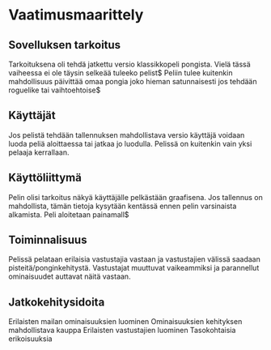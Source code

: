 # Vaatimusmaarittely

## Sovelluksen tarkoitus

Tarkoituksena oli tehdä jatkettu  versio klassikkopeli pongista. Vielä tässä vaiheessa ei ole täysin selkeää tuleeko pelist$
Peliin tulee kuitenkin mahdollisuus päivittää omaa pongia joko hieman satunnaisesti jos tehdään roguelike tai vaihtoehtoise$

## Käyttäjät 

Jos pelistä tehdään tallennuksen mahdollistava versio käyttäjä voidaan luoda peliä aloittaessa tai jatkaa jo luodulla.
Pelissä on kuitenkin vain yksi pelaaja kerrallaan.

## Käyttöliittymä


Pelin olisi tarkoitus näkyä käyttäjälle pelkästään graafisena.
Jos tallennus on mahdollista, tämän tietoja  kysytään kentässä ennen pelin varsinaista alkamista. Peli aloitetaan painamall$


## Toiminnalisuus

Pelissä pelataan erilaisia vastustajia vastaan ja vastustajien välissä saadaan pisteitä/ponginkehitystä. Vastustajat muuttuvat vaikeammiksi ja parannellut ominaisuudet auttavat näitä vastaan.

## Jatkokehitysidoita

Erilaisten mailan ominaisuuksien luominen
Ominaisuuksien kehityksen mahdollistava kauppa
Erilaisten vastustajien luominen
Tasokohtaisia erikoisuuksia

